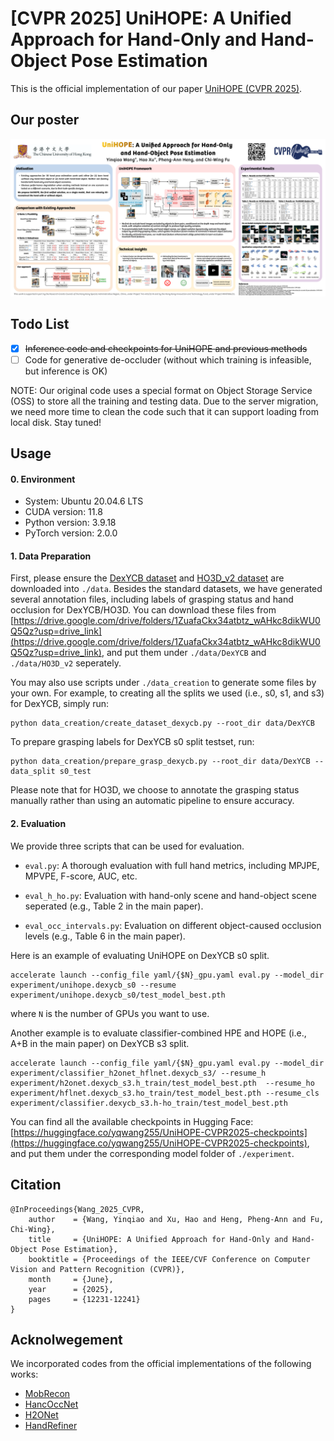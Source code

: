 # [CVPR 2025] UniHOPE: A Unified Approach for Hand-Only and Hand-Object Pose Estimation
This is the official implementation of our paper [UniHOPE (CVPR 2025)](https://openaccess.thecvf.com/content/CVPR2025/papers/Wang_UniHOPE_A_Unified_Approach_for_Hand-Only_and_Hand-Object_Pose_Estimation_CVPR_2025_paper.pdf).

## Our poster
![poster](./materials/cvpr-poster.png)

## Todo List
- [X] ~~Inference code and checkpoints for UniHOPE and previous methods~~
- [ ] Code for generative de-occluder (without which training is infeasible, but inference is OK)

NOTE: Our original code uses a special format on Object Storage Service (OSS) to store all the training and testing data. Due to the server migration, we need more time to clean the code such that it can support loading from local disk. Stay tuned!

## Usage

#### 0. Environment
* System: Ubuntu 20.04.6 LTS
* CUDA version: 11.8
* Python version: 3.9.18
* PyTorch version: 2.0.0

#### 1. Data Preparation
First, please ensure the [DexYCB dataset](https://dex-ycb.github.io/) and [HO3D_v2 dataset](https://1drv.ms/f/c/11742dd40d1cbdc1/ElPb2rhOCeRMg-dFSM3iwO8B5nS1SgnQJs9F6l28G0pKKg?e=TMuxgr) are downloaded into `./data`.
Besides the standard datasets, we have generated several annotation files, including labels of grasping status and hand occlusion for DexYCB/HO3D. You can download these files from [https://drive.google.com/drive/folders/1ZuafaCkx34atbtz_wAHkc8dikWU0Q5Qz?usp=drive_link](https://drive.google.com/drive/folders/1ZuafaCkx34atbtz_wAHkc8dikWU0Q5Qz?usp=drive_link), and put them under `./data/DexYCB` and `./data/HO3D_v2` seperately.

You may also use scripts under `./data_creation` to generate some files by your own. For example, 
to creating all the splits we used (i.e., s0, s1, and s3) for DexYCB, simply run: 

```
python data_creation/create_dataset_dexycb.py --root_dir data/DexYCB
```

To prepare grasping labels for DexYCB s0 split testset, run:

```
python data_creation/prepare_grasp_dexycb.py --root_dir data/DexYCB --data_split s0_test
```


Please note that for HO3D, we choose to annotate the grasping status manually rather than using an automatic pipeline to ensure accuracy.


#### 2. Evaluation
We provide three scripts that can be used for evaluation.

* `eval.py`: A thorough evaluation with full hand metrics, including MPJPE, MPVPE, F-score, AUC, etc.

* `eval_h_ho.py`: Evaluation with hand-only scene and hand-object scene seperated (e.g., Table 2 in the main paper).

* `eval_occ_intervals.py`:  Evaluation on different object-caused occlusion levels (e.g., Table 6 in the main paper).


Here is an example of evaluating UniHOPE on DexYCB s0 split.

```
accelerate launch --config_file yaml/{$N}_gpu.yaml eval.py --model_dir experiment/unihope.dexycb_s0 --resume experiment/unihope.dexycb_s0/test_model_best.pth
```

where `N` is the number of GPUs you want to use.

Another example is to evaluate classifier-combined HPE and HOPE (i.e., A+B in the main paper) on DexYCB s3 split.

```
accelerate launch --config_file yaml/{$N}_gpu.yaml eval.py --model_dir experiment/classifier_h2onet_hflnet.dexycb_s3/ --resume_h experiment/h2onet.dexycb_s3.h_train/test_model_best.pth  --resume_ho experiment/hflnet.dexycb_s3.ho_train/test_model_best.pth --resume_cls experiment/classifier.dexycb_s3.h-ho_train/test_model_best.pth
```

You can find all the available checkpoints in Hugging Face: [https://huggingface.co/yqwang255/UniHOPE-CVPR2025-checkpoints](https://huggingface.co/yqwang255/UniHOPE-CVPR2025-checkpoints), and put them under the corresponding model folder of `./experiment`.

## Citation
```
@InProceedings{Wang_2025_CVPR,
    author    = {Wang, Yinqiao and Xu, Hao and Heng, Pheng-Ann and Fu, Chi-Wing},
    title     = {UniHOPE: A Unified Approach for Hand-Only and Hand-Object Pose Estimation},
    booktitle = {Proceedings of the IEEE/CVF Conference on Computer Vision and Pattern Recognition (CVPR)},
    month     = {June},
    year      = {2025},
    pages     = {12231-12241}
}
```

## Acknolwegement
We incorporated codes from the official implementations of the following works:
* [MobRecon](https://github.com/SeanChenxy/HandMesh)
* [HancOccNet](https://github.com/namepllet/HandOccNet) 
* [H2ONet](https://github.com/hxwork/H2ONet_Pytorch)
* [HandRefiner](https://github.com/wenquanlu/HandRefiner)